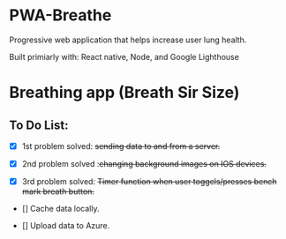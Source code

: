 # PWA-Breathe
Progressive web application that helps increase user lung health.

Built primiarly with: React native, Node, and Google Lighthouse

# Breathing app (Breath Sir Size)
<h2>To Do List:</h2>

- [x] 1st problem solved: ~~sending data to and from a server.~~

- [x] 2nd problem solved :~~changing background images on IOS devices.~~

- [x] 3rd problem solved: ~~Timer function when user toggels/presses bench mark breath button.~~

- [] Cache data locally.

- [] Upload data to Azure.


